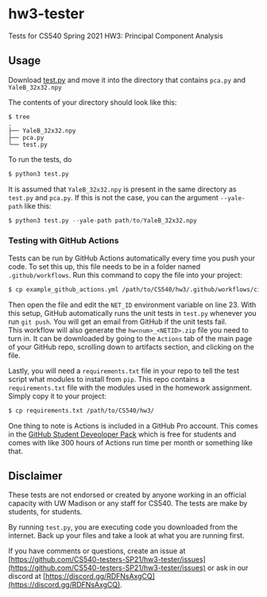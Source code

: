 # hw3-tester

Tests for CS540 Spring 2021 HW3: Principal Component Analysis 

## Usage

Download [test.py](test.py) and move it into the directory that contains `pca.py` and `YaleB_32x32.npy`

The contents of your directory should look like this:

```shell
$ tree
.
├── YaleB_32x32.npy
├── pca.py
└── test.py
```

To run the tests, do

```python
$ python3 test.py
```

It is assumed that `YaleB_32x32.npy` is present in the same directory as `test.py` and `pca.py`. If this is not the case, you can the argument `--yale-path` like this:

```python
$ python3 test.py --yale-path path/to/YaleB_32x32.npy
```

### Testing with GitHub Actions

Tests can be run by GitHub Actions automatically every time you push your code.  To set this up, this file needs to be in a folder named `.github/workflows`.  Run this command to copy the file into your project:

```bash
$ cp example_github_actions.yml /path/to/CS540/hw3/.github/workflows/ci.yml
```

Then open the file and edit the `NET_ID` environment variable on line 23.  With this setup, GitHub automatically runs the unit tests in `test.py` whenever you run `git push`.  You will get an email from GitHub if the unit tests fail.  
This workflow will also generate the `hw<num>_<NETID>.zip` file you need to turn in.  It can be downloaded by going to the `Actions` tab of the main page of your GitHub repo, scrolling down to artifacts section, and clicking on the file.

Lastly, you will need a `requirements.txt` file in your repo to tell the test script what modules to install from `pip`.  This repo contains a `requirements.txt` file with the modules used in the homework assignment.  Simply copy it to your project:

```bash
$ cp requirements.txt /path/to/CS540/hw3/
```

One thing to note is Actions is included in a GitHub Pro account.  This comes in the [GitHub Student Deveoloper Pack](https://education.github.com/pack) which is free for students and comes with like 300 hours of Actions run time per month or something like that.

## Disclaimer

These tests are not endorsed or created by anyone working in an official capacity with UW Madison or any staff for CS540. The tests are make by students, for students.

By running `test.py`, you are executing code you downloaded from the internet. Back up your files and take a look at what you are running first.

If you have comments or questions, create an issue at [https://github.com/CS540-testers-SP21/hw3-tester/issues](https://github.com/CS540-testers-SP21/hw3-tester/issues) or ask in our discord at [https://discord.gg/RDFNsAxgCQ](https://discord.gg/RDFNsAxgCQ).